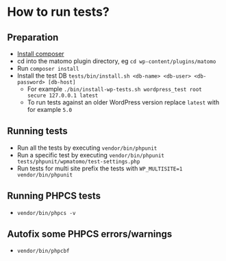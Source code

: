 # How to run tests?

## Preparation
* [Install composer](https://getcomposer.org)
* cd into the matomo plugin directory, eg `cd wp-content/plugins/matomo`
* Run `composer install`
* Install the test DB `tests/bin/install.sh <db-name> <db-user> <db-password> [db-host]`
  * For example `./bin/install-wp-tests.sh wordpress_test root secure 127.0.0.1 latest`
  * To run tests against an older WordPress version replace `latest` with for example `5.0`

## Running tests
* Run all the tests by executing `vendor/bin/phpunit`
* Run a specific test by executing `vendor/bin/phpunit tests/phpunit/wpmatomo/test-settings.php`
* Run tests for multi site prefix the tests with `WP_MULTISITE=1 vendor/bin/phpunit`

## Running PHPCS tests
* `vendor/bin/phpcs -v`

## Autofix some PHPCS errors/warnings
* `vendor/bin/phpcbf`
